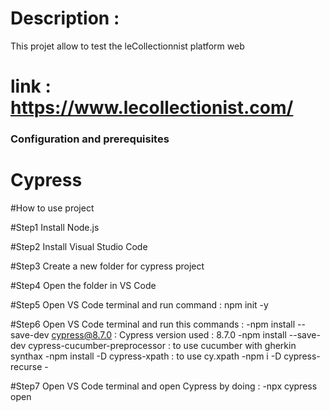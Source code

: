 # Description :

This projet allow to test the leCollectionnist platform web 

# link : https://www.lecollectionist.com/

### Configuration and prerequisites ###

 # Cypress #
#How to use project

#Step1
Install Node.js
	
#Step2
Install Visual Studio Code

#Step3
Create a new folder for cypress project

#Step4
Open the folder in VS Code

#Step5
Open VS Code terminal and run command : 
npm init -y

#Step6
Open VS Code terminal and run this commands  : 
    -npm install --save-dev cypress@8.7.0 : Cypress version used : 8.7.0
    -npm install --save-dev cypress-cucumber-preprocessor : to use cucumber with gherkin synthax 
    -npm install -D cypress-xpath : to use cy.xpath
    -npm i -D cypress-recurse
    -


#Step7
Open VS Code terminal and open Cypress by doing : 
    -npx cypress open


   
 
